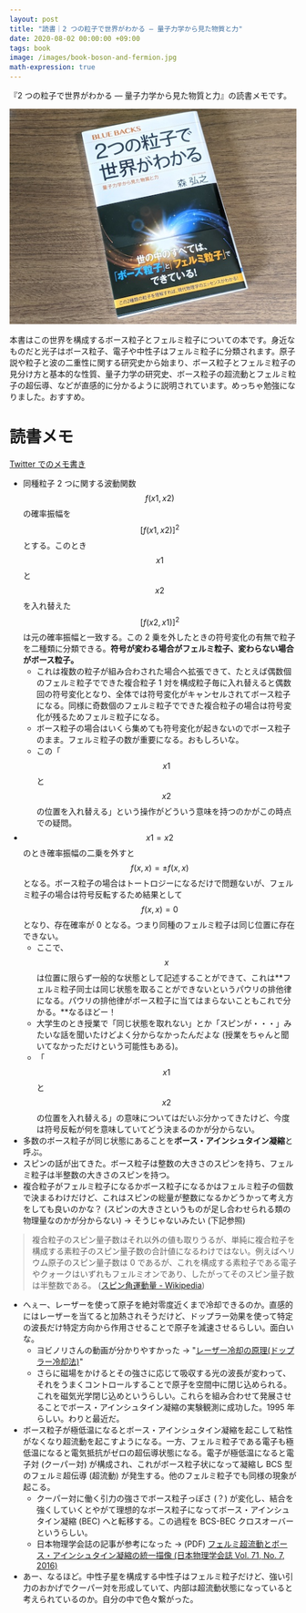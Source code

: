 ```yaml
---
layout: post
title: "読書｜2 つの粒子で世界がわかる ― 量子力学から見た物質と力"
date: 2020-08-02 00:00:00 +09:00
tags: book
image: /images/book-boson-and-fermion.jpg
math-expression: true
---
```


『2 つの粒子で世界がわかる ― 量子力学から見た物質と力』の読書メモです。

![表紙](/images/book-boson-and-fermion.jpg)

本書はこの世界を構成するボース粒子とフェルミ粒子についての本です。身近なものだと光子はボース粒子、電子や中性子はフェルミ粒子に分類されます。原子説や粒子と波の二重性に関する研究史から始まり、ボース粒子とフェルミ粒子の見分け方と基本的な性質、量子力学の研究史、ボース粒子の超流動とフェルミ粒子の超伝導、などが直感的に分かるように説明されています。めっちゃ勉強になりました。おすすめ。

# 読書メモ

[Twitter でのメモ書き](https://twitter.com/nhiroki_/status/1286831444514320384)

- 同種粒子 2 つに関する波動関数 $$f(x1, x2)$$ の確率振幅を $$[f(x1, x2)]^2$$ とする。このとき $$x1$$ と $$x2$$ を入れ替えた $$[f(x2, x1)]^2$$ は元の確率振幅と一致する。この 2 乗を外したときの符号変化の有無で粒子を二種類に分類できる。**符号が変わる場合がフェルミ粒子、変わらない場合がボース粒子。**
  - これは複数の粒子が組み合わされた場合へ拡張できて、たとえば偶数個のフェルミ粒子でできた複合粒子 1 対を構成粒子毎に入れ替えると偶数回の符号変化となり、全体では符号変化がキャンセルされてボース粒子になる。同様に奇数個のフェルミ粒子でできた複合粒子の場合は符号変化が残るためフェルミ粒子になる。
  - ボース粒子の場合はいくら集めても符号変化が起きないのでボース粒子のまま。フェルミ粒子の数が重要になる。おもしろいな。
  - この「$$x1$$ と $$x2$$ の位置を入れ替える」という操作がどういう意味を持つのかがこの時点での疑問。
- $$x1=x2$$ のとき確率振幅の二乗を外すと $$f(x,x)=±f(x,x)$$ となる。ボース粒子の場合はトートロジーになるだけで問題ないが、フェルミ粒子の場合は符号反転するため結果として $$f(x,x)=0$$ となり、存在確率が 0 となる。つまり同種のフェルミ粒子は同じ位置に存在できない。
  - ここで、$$x$$ は位置に限らず一般的な状態として記述することができて、これは**フェルミ粒子同士は同じ状態を取ることができないというパウリの排他律になる。パウリの排他律がボース粒子に当てはまらないこともこれで分かる。**なるほどー！
  - 大学生のとき授業で「同じ状態を取れない」とか「スピンが・・・」みたいな話を聞いたけどよく分からなかったんだよな (授業をちゃんと聞いてなかっただけという可能性もある)。
  - 「$$x1$$ と $$x2$$ の位置を入れ替える」の意味についてはだいぶ分かってきたけど、今度は符号反転が何を意味していてどう決まるのかが分からない。
- 多数のボース粒子が同じ状態にあることを**ボース・アインシュタイン凝縮**と呼ぶ。
- スピンの話が出てきた。ボース粒子は整数の大きさのスピンを持ち、フェルミ粒子は半整数の大きさのスピンを持つ。
- 複合粒子がフェルミ粒子になるかボース粒子になるかはフェルミ粒子の個数で決まるわけだけど、これはスピンの総量が整数になるかどうかって考え方をしても良いのかな？ (スピンの大きさというものが足し合わせられる類の物理量なのかが分からない) → そうじゃないみたい (下記参照)
  
> 複合粒子のスピン量子数はそれ以外の値も取りうるが、単純に複合粒子を構成する素粒子のスピン量子数の合計値になるわけではない。例えばヘリウム原子のスピン量子数は 0 であるが、これを構成する素粒子である電子やクォークはいずれもフェルミオンであり、したがってそのスピン量子数は半整数である。 ([スピン角運動量 - Wikipedia](https://ja.wikipedia.org/wiki/%E3%82%B9%E3%83%94%E3%83%B3%E8%A7%92%E9%81%8B%E5%8B%95%E9%87%8F))

- へぇー、レーザーを使って原子を絶対零度近くまで冷却できるのか。直感的にはレーザーを当てると加熱されそうだけど、ドップラー効果を使って特定の波長だけ特定方向から作用させることで原子を減速させるらしい。面白いな。
  - ヨビノリさんの動画が分かりやすかった → "[レーザー冷却の原理(ドップラー冷却法)](https://www.youtube.com/watch?v=kBEwOVH4PBU)"
  - さらに磁場をかけるとその強さに応じて吸収する光の波長が変わって、それをうまくコントロールすることで原子を空間中に閉じ込められる。これを磁気光学閉じ込めというらしい。これらを組み合わせて発展させることでボース・アインシュタイン凝縮の実験観測に成功した。1995 年らしい。わりと最近だ。
- ボース粒子が極低温になるとボース・アインシュタイン凝縮を起こして粘性がなくなり超流動を起こすようになる。一方、フェルミ粒子である電子も極低温になると電気抵抗がゼロの超伝導状態になる。電子が極低温になると電子対 (クーパー対) が構成され、これがボース粒子状になって凝縮し BCS 型のフェルミ超伝導 (超流動) が発生する。他のフェルミ粒子でも同様の現象が起こる。
  - クーパー対に働く引力の強さでボース粒子っぽさ (？) が変化し、結合を強くしていくとやがて理想的なボース粒子になってボース・アインシュタイン凝縮 (BEC) へと転移する。この過程を BCS-BEC クロスオーバーというらしい。
  - 日本物理学会誌の記事が参考になった → (PDF) [フェルミ超流動とボース・アインシュタイン凝縮の統一描像 (日本物理学会誌 Vol. 71, No. 7, 2016)](https://www.jps.or.jp/books/gakkaishi/2016/07/71-07trends.pdf)
- あー、なるほど。中性子星を構成する中性子はフェルミ粒子だけど、強い引力のおかげでクーパー対を形成していて、内部は超流動状態になっていると考えられているのか。自分の中で色々繋がった。